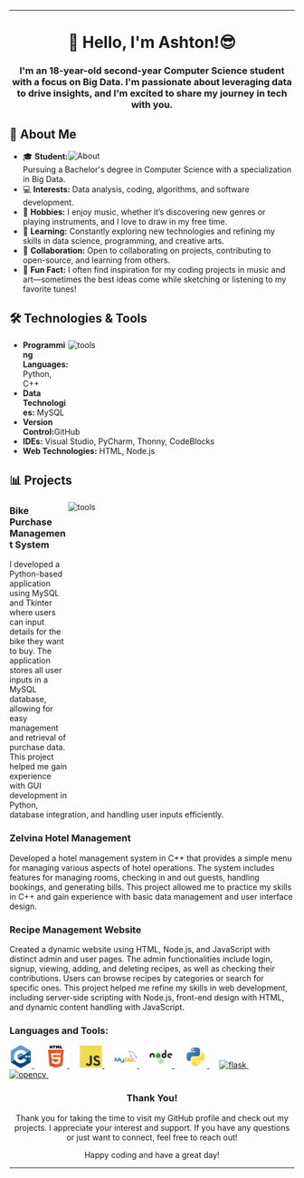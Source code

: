 <hr>
<h1 align="center">👋 Hello, I'm Ashton!😎</h1>
<h3 align="center">I'm an 18-year-old second-year Computer Science student with a focus on Big Data. I'm passionate about leveraging data to drive insights, and I'm excited to share my journey in tech with you.</h3>


<h2>🚀 About Me</h2>
<img align="right" alt="About" width="400" src="https://cdn.dribbble.com/users/926537/screenshots/4502924/python-2.gif">

<ul>
  <li>🎓 <strong>Student:</strong> Pursuing a Bachelor's degree in Computer Science with a specialization in Big Data.</li>
  <li>💻 <strong>Interests:</strong> Data analysis, coding, algorithms, and software development.</li>
  <li>🎵 <strong>Hobbies:</strong> I enjoy music, whether it’s discovering new genres or playing instruments, and I love to draw in my free time.</li>
  <li>🌱 <strong>Learning:</strong> Constantly exploring new technologies and refining my skills in data science, programming, and creative arts.</li>
  <li>🤝 <strong>Collaboration:</strong> Open to collaborating on projects, contributing to open-source, and learning from others.</li>
  <li>🎉 <strong>Fun Fact:</strong> I often find inspiration for my coding projects in music and art—sometimes the best ideas come while sketching or listening to my favorite tunes!</li>
</ul>

<h2>🛠️ Technologies & Tools</h2>
<img align="right" alt="tools" height="150" width="400" src="https://i.pinimg.com/originals/02/22/e3/0222e349befcf90d28630d466b6e3aa8.gif">

<ul>
<li><strong>Programming Languages:</strong> Python, C++</li>
<li><strong>Data Technologies:</strong> MySQL</li>
<li><strong>Version Control:</strong>GitHub</li>
<li><strong>IDEs:</strong> Visual Studio, PyCharm, Thonny, CodeBlocks</li>
<li><strong>Web Technologies:</strong> HTML, Node.js</li>
</ul>

<h2>📊 Projects</h2>
<img align="right" alt="tools" height="540" width="400" src=https://i.pinimg.com/originals/8d/62/1f/8d621f66f551b6a39072473d52280ff0.gif?>
<h3><strong>Bike Purchase Management System</strong></h3>
<p>I developed a Python-based application using MySQL and Tkinter where users can input details for the bike they want to buy. The application stores all user inputs in a MySQL database, allowing for easy management and retrieval of purchase data. This project helped me gain experience with GUI development in Python, database integration, and handling user inputs efficiently.</p>

<h3><strong>Zelvina Hotel Management</strong></h3>
<p>Developed a hotel management system in C++ that provides a simple menu for managing various aspects of hotel operations. The system includes features for managing rooms, checking in and out guests, handling bookings, and generating bills. This project allowed me to practice my skills in C++ and gain experience with basic data management and user interface design.</p>

<h3><strong>Recipe Management Website</strong></h3>
<p>Created a dynamic website using HTML, Node.js, and JavaScript with distinct admin and user pages. The admin functionalities include login, signup, viewing, adding, and deleting recipes, as well as checking their contributions. Users can browse recipes by categories or search for specific ones. This project helped me refine my skills in web development, including server-side scripting with Node.js, front-end design with HTML, and dynamic content handling with JavaScript.</p>



<h3 align="left">Languages and Tools:</h3>
<p align="left"> 
  <a href="https://www.w3schools.com/cpp/" target="_blank" rel="noreferrer"> 
    <img src="https://raw.githubusercontent.com/devicons/devicon/master/icons/cplusplus/cplusplus-original.svg" alt="cplusplus" width="40" height="40"/> 
  </a>&emsp; 
  <a href="https://www.w3.org/html/" target="_blank" rel="noreferrer"> 
    <img src="https://raw.githubusercontent.com/devicons/devicon/master/icons/html5/html5-original-wordmark.svg" alt="html5" width="40" height="40"/> 
  </a>&emsp; 
  <a href="https://developer.mozilla.org/en-US/docs/Web/JavaScript" target="_blank" rel="noreferrer"> 
    <img src="https://raw.githubusercontent.com/devicons/devicon/master/icons/javascript/javascript-original.svg" alt="javascript" width="40" height="40"/> 
  </a>&emsp; 
  <a href="https://www.mysql.com/" target="_blank" rel="noreferrer"> 
    <img src="https://raw.githubusercontent.com/devicons/devicon/master/icons/mysql/mysql-original-wordmark.svg" alt="mysql" width="40" height="40"/> 
  </a>&emsp; 
  <a href="https://nodejs.org" target="_blank" rel="noreferrer"> 
    <img src="https://raw.githubusercontent.com/devicons/devicon/master/icons/nodejs/nodejs-original-wordmark.svg" alt="nodejs" width="40" height="40"/> 
  </a>&emsp; 
  <a href="https://www.python.org" target="_blank" rel="noreferrer"> 
    <img src="https://raw.githubusercontent.com/devicons/devicon/master/icons/python/python-original.svg" alt="python" width="40" height="40"/> 
  </a>&emsp;      
  <a href="https://flask.palletsprojects.com/" target="_blank" rel="noreferrer"> 
    <img src="https://www.vectorlogo.zone/logos/pocoo_flask/pocoo_flask-icon.svg" alt="flask" width="40" height="40"/> </a> &emsp; 
  <a href="https://opencv.org/" target="_blank" rel="noreferrer"> 
    <img src="https://www.vectorlogo.zone/logos/opencv/opencv-icon.svg" alt="opencv" width="40" height="40"/> </a>&emsp; 
</p>


<h3 align="center">Thank You!</h3>
<p align="center">Thank you for taking the time to visit my GitHub profile and check out my projects. I appreciate your interest and support. If you have any questions or just want to connect, feel free to reach out!</p>

<p align="center">Happy coding and have a great day!</p>

<hr>

